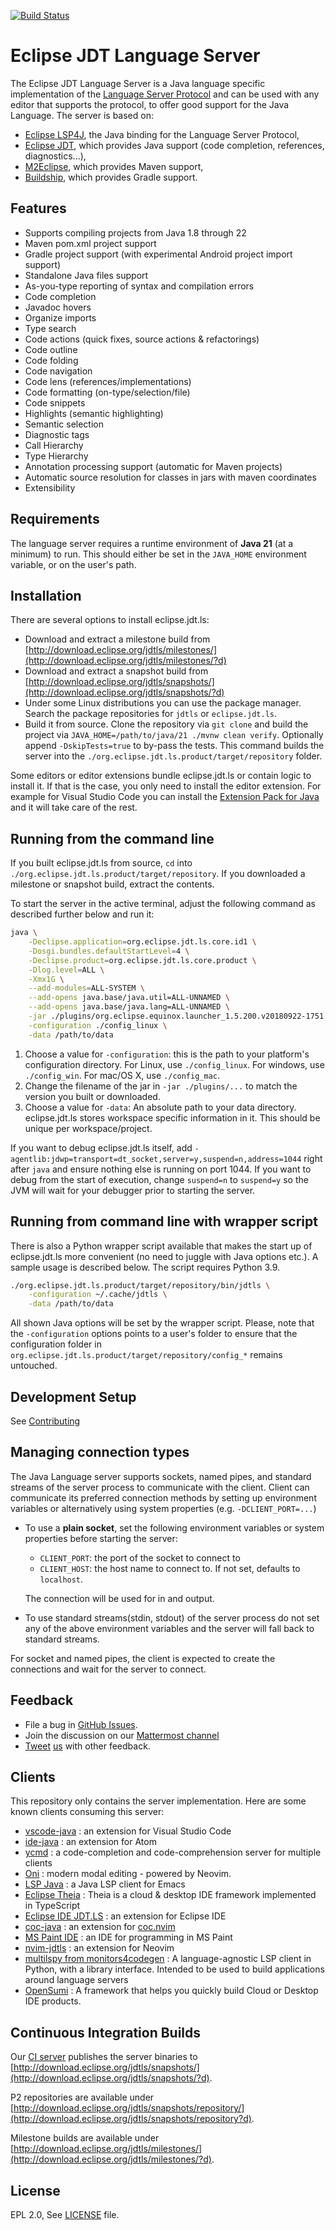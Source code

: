 [![Build Status](https://img.shields.io/jenkins/tests?jobUrl=https%3A%2F%2Fci.eclipse.org%2Fls%2Fjob%2Fjdt-ls-master%2F&logo=jenkins&logoColor=white&style=for-the-badge)](https://ci.eclipse.org/ls/job/jdt-ls-master)

Eclipse JDT Language Server
===========================

The Eclipse JDT Language Server is a Java language specific implementation of the [Language Server Protocol](https://github.com/Microsoft/language-server-protocol)
and can be used with any editor that supports the protocol, to offer good support for the Java Language. The server is based on:

* [Eclipse LSP4J](https://github.com/eclipse/lsp4j), the Java binding for the Language Server Protocol,
* [Eclipse JDT](http://www.eclipse.org/jdt/), which provides Java support (code completion, references, diagnostics...),
* [M2Eclipse](http://www.eclipse.org/m2e/), which provides Maven support,
* [Buildship](https://github.com/eclipse/buildship), which provides Gradle support.

Features
--------------
* Supports compiling projects from Java 1.8 through 22
* Maven pom.xml project support
* Gradle project support (with experimental Android project import support)
* Standalone Java files support
* As-you-type reporting of syntax and compilation errors
* Code completion
* Javadoc hovers
* Organize imports
* Type search
* Code actions (quick fixes, source actions & refactorings)
* Code outline
* Code folding
* Code navigation
* Code lens (references/implementations)
* Code formatting (on-type/selection/file)
* Code snippets
* Highlights (semantic highlighting)
* Semantic selection
* Diagnostic tags
* Call Hierarchy
* Type Hierarchy
* Annotation processing support (automatic for Maven projects)
* Automatic source resolution for classes in jars with maven coordinates
* Extensibility


Requirements
------------

The language server requires a runtime environment of **Java 21** (at a minimum) to run. This should either be set in the `JAVA_HOME` environment variable, or on the user's path.

Installation
------------

There are several options to install eclipse.jdt.ls:

- Download and extract a milestone build from [http://download.eclipse.org/jdtls/milestones/](http://download.eclipse.org/jdtls/milestones/?d)
- Download and extract a snapshot build from [http://download.eclipse.org/jdtls/snapshots/](http://download.eclipse.org/jdtls/snapshots/?d)
- Under some Linux distributions you can use the package manager. Search the package repositories for `jdtls` or `eclipse.jdt.ls`.
- Build it from source. Clone the repository via `git clone` and build the project via `JAVA_HOME=/path/to/java/21 ./mvnw clean verify`. Optionally append `-DskipTests=true` to by-pass the tests. This command builds the server into the `./org.eclipse.jdt.ls.product/target/repository` folder.

Some editors or editor extensions bundle eclipse.jdt.ls or contain logic to install it. If that is the case, you only need to install the editor extension. For example for Visual Studio Code you can install the [Extension Pack for Java](https://marketplace.visualstudio.com/items?itemName=vscjava.vscode-java-pack) and it will take care of the rest.


Running from the command line
------------------------------

If you built eclipse.jdt.ls from source, `cd` into `./org.eclipse.jdt.ls.product/target/repository`. If you downloaded a milestone or snapshot build, extract the contents.

To start the server in the active terminal, adjust the following command as described further below and run it:

```bash
java \
	-Declipse.application=org.eclipse.jdt.ls.core.id1 \
	-Dosgi.bundles.defaultStartLevel=4 \
	-Declipse.product=org.eclipse.jdt.ls.core.product \
	-Dlog.level=ALL \
	-Xmx1G \
	--add-modules=ALL-SYSTEM \
	--add-opens java.base/java.util=ALL-UNNAMED \
	--add-opens java.base/java.lang=ALL-UNNAMED \
	-jar ./plugins/org.eclipse.equinox.launcher_1.5.200.v20180922-1751.jar \
	-configuration ./config_linux \
	-data /path/to/data
```

1. Choose a value for `-configuration`: this is the path to your platform's configuration directory. For Linux, use `./config_linux`. For windows, use `./config_win`. For mac/OS X, use `./config_mac`.
2. Change the filename of the jar in `-jar ./plugins/...` to match the version you built or downloaded.
3. Choose a value for `-data`: An absolute path to your data directory. eclipse.jdt.ls stores workspace specific information in it. This should be unique per workspace/project.

If you want to debug eclipse.jdt.ls itself, add `-agentlib:jdwp=transport=dt_socket,server=y,suspend=n,address=1044` right after `java` and ensure nothing else is running on port 1044. If you want to debug from the start of execution, change `suspend=n` to `suspend=y` so the JVM will wait for your debugger prior to starting the server.

Running from command line with wrapper script
---------------------------------------------

There is also a Python wrapper script available that makes the start up of eclipse.jdt.ls more convenient (no need to juggle with Java options etc.). A sample usage is described below. The script requires Python 3.9.

```bash
./org.eclipse.jdt.ls.product/target/repository/bin/jdtls \
	-configuration ~/.cache/jdtls \
	-data /path/to/data
```

All shown Java options will be set by the wrapper script. Please, note that the `-configuration` options points to a user's folder to ensure that the configuration folder in `org.eclipse.jdt.ls.product/target/repository/config_*` remains untouched.

Development Setup
-----------------

See [Contributing](CONTRIBUTING.md)


Managing connection types
-------------------------
The Java Language server supports sockets, named pipes, and standard streams of the server process
to communicate with the client. Client can communicate its preferred connection methods
by setting up environment variables or alternatively using system properties (e.g. `-DCLIENT_PORT=...`)

* To use a **plain socket**, set the following environment variables or system properties before starting the server:
   * `CLIENT_PORT`: the port of the socket to connect to
   * `CLIENT_HOST`: the host name to connect to. If not set, defaults to `localhost`.

   The connection will be used for in and output.

* To use standard streams(stdin, stdout) of the server process do not set any
of the above environment variables and the server will fall back to standard streams.

For socket and named pipes, the client is expected to create the connections
and wait for the server to connect.


Feedback
---------

* File a bug in [GitHub Issues](https://github.com/eclipse/eclipse.jdt.ls/issues).
* Join the discussion on our [Mattermost channel](https://mattermost.eclipse.org/eclipse/channels/eclipsejdtls)
* [Tweet](https://twitter.com/GorkemErcan) [us](https://twitter.com/fbricon) with other feedback.

Clients
-------
This repository only contains the server implementation. Here are some known clients consuming this server:

* [vscode-java](https://github.com/redhat-developer/vscode-java) : an extension for Visual Studio Code
* [ide-java](https://github.com/atom/ide-java) : an extension for Atom
* [ycmd](https://github.com/Valloric/ycmd) : a code-completion and code-comprehension server for multiple clients
* [Oni](https://github.com/onivim/oni/wiki/Language-Support#java) : modern modal editing - powered by Neovim.
* [LSP Java](https://github.com/emacs-lsp/lsp-java) : a Java LSP client for Emacs
* [Eclipse Theia](https://github.com/theia-ide/theia) : Theia is a cloud & desktop IDE framework implemented in TypeScript
* [Eclipse IDE JDT.LS](https://github.com/redhat-developer/eclipseide-jdtls/) : an extension for Eclipse IDE
* [coc-java](https://github.com/neoclide/coc-java) : an extension for [coc.nvim](https://github.com/neoclide/coc.nvim)
* [MS Paint IDE](https://github.com/MSPaintIDE/MSPaintIDE) : an IDE for programming in MS Paint
* [nvim-jdtls](https://github.com/mfussenegger/nvim-jdtls) : an extension for Neovim
* [multilspy from monitors4codegen](https://github.com/microsoft/monitors4codegen#4-multilspy) : A language-agnostic LSP client in Python, with a library interface. Intended to be used to build applications around language servers
* [OpenSumi](https://opensumi.com/en) : A framework that helps you quickly build Cloud or Desktop IDE products.

Continuous Integration Builds
-----------------------------
Our [CI server](https://ci.eclipse.org/ls/) publishes the server binaries to [http://download.eclipse.org/jdtls/snapshots/](http://download.eclipse.org/jdtls/snapshots/?d).

P2 repositories are available under [http://download.eclipse.org/jdtls/snapshots/repository/](http://download.eclipse.org/jdtls/snapshots/repository?d).

Milestone builds are available under [http://download.eclipse.org/jdtls/milestones/](http://download.eclipse.org/jdtls/milestones/?d).

License
-------
EPL 2.0, See [LICENSE](LICENSE) file.
